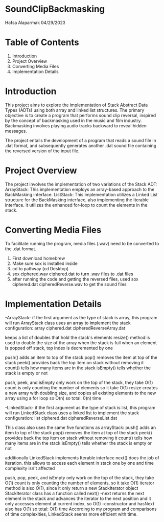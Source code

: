 # SoundClipBackmasking
Hafsa Alaparmak
04/29/2023

# Table of Contents
1. Introduction
2. Project Overview
4. Converting Media Files
5. Implementation Details

# Introduction
This project aims to explore the implementation of Stack Abstract Data Types (ADTs) using both array and linked list structures. The primary objective is to create a program that performs sound clip reversal, inspired by the concept of backmasking used in the music and film industry. Backmasking involves playing audio tracks backward to reveal hidden messages.

The project entails the development of a program that reads a sound file in .dat format, and subsequently generates another .dat sound file containing the reversed version of the input file. 

# Project Overview
The project involves the implementation of two variations of the Stack ADT:
ArrayStack: This implementation employs an array-based approach to the BackMasking interface.
ListStack: This implementation utilizes a Linked List structure for the BackMasking interface, also implementing the Iterable interface. It utilizes the enhanced for-loop to count the elements in the stack.

# Converting Media Files
To facilitate running the program, media files (.wav) need to be converted to the .dat format. 
1. First download homebrew
2. Make sure sox is installed inside
3. cd to pathway (cd Desktop)
4. sox ciphered.wav ciphered.dat to turn .wav files to .dat files
5. after running the code and getting the reversed files, used sox ciphered.dat cipheredReverse.wav to get the sound files


# Implementation Details
-ArrayStack-
if the first argument as the type of stack is array, this program will run
ArrayStack class uses an array to implement the stack
configuration: array ciphered.dat cipheredReverseArray.dat

keeps a list of doubles that hold the stack's elements
resize() method is used to double the size of the array when the stack is full
when an element is popped off stack, top index is decremented by one

push() adds an item to top of the stack
pop() removes the item at top of the stack
peek() provides back the top item on stack without removing it
count() tells how many items are in the stack
isEmpty() tells whether the stack is empty or not

push, peek, and isEmpty only work on the top of the stack, they take O(1)
count is only counting the number of elements so it take O(1)
resize creates a new array with doubling size, and copies all existing elements to the new array using a for loop so O(n)
so total: 0(n) time


-LinkedStack-
if the first argument as the type of stack is list, this program will run
LinkedStack class uses a linked list to implement the stack
configuration: list ciphered.dat cipheredReverseList.dat

This class also uses the same five functions as arrayStack:
push() adds an item to top of the stack
pop() removes the item at top of the stack
peek() provides back the top item on stack without removing it
count() tells how many items are in the stack
isEmpty() tells whether the stack is empty or not

additionally LinkedStack implements Iterable interface
next() does the job of iteration. this allows to access each element in stack one by one and time complexity isn't affected

push, pop, peek, and isEmpty only work on the top of the stack, they take O(1)
count is only counting the number of elements, so it take O(1)
iterator method is also O(1), since it only return a new StackIterator object
StackIterator class has a function called next()
-next returns the next element in the stack and advances the iterator to the next position and it only accesses element at current index, so O(1)
-constructor and hasNext also has O(1)
so total: O(1) time
According to my program and comparisons of time complexities, LinkedStack seems more efficient with time.
